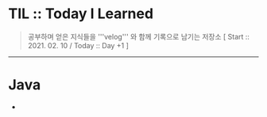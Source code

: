 # TIL :: Today I Learned

> 공부하며 얻은 지식들을 '''velog''' 와 함께 기록으로 남기는 저장소
> [ Start :: 2021. 02. 10 / Today :: Day +1 ]

---

# Java

-
